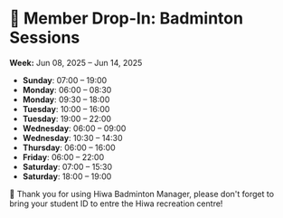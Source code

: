 # 🎾 Member Drop-In: Badminton Sessions
**Week:** Jun 08, 2025 – Jun 14, 2025

- **Sunday**: 07:00 – 19:00
- **Monday**: 06:00 – 08:30
- **Monday**: 09:30 – 18:00
- **Tuesday**: 10:00 – 16:00
- **Tuesday**: 19:00 – 22:00
- **Wednesday**: 06:00 – 09:00
- **Wednesday**: 10:30 – 14:30
- **Thursday**: 06:00 – 16:00
- **Friday**: 06:00 – 22:00
- **Saturday**: 07:00 – 15:30
- **Saturday**: 18:00 – 19:00

📣 Thank you for using Hiwa Badminton Manager, please don't forget to bring your student ID to entre the Hiwa recreation centre!
